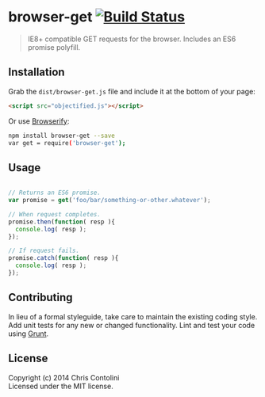 # browser-get [![Build Status](https://secure.travis-ci.org/contolini/browser-get.png?branch=master)](http://travis-ci.org/contolini/browser-get)

> IE8+ compatible GET requests for the browser. Includes an ES6 promise polyfill.

## Installation

Grab the `dist/browser-get.js` file and include it at the bottom of your page:

```html
<script src="objectified.js"></script>
```

Or use [Browserify](http://browserify.org/):

```sh
npm install browser-get --save
var get = require('browser-get');
```

## Usage

```js

// Returns an ES6 promise.
var promise = get('foo/bar/something-or-other.whatever');

// When request completes.
promise.then(function( resp ){
  console.log( resp );
});

// If request fails.
promise.catch(function( resp ){
  console.log( resp );
});

```

## Contributing

In lieu of a formal styleguide, take care to maintain the existing coding style. Add unit tests for any new or changed functionality. Lint and test your code using [Grunt](http://gruntjs.com).


## License

Copyright (c) 2014 Chris Contolini  
Licensed under the MIT license.
